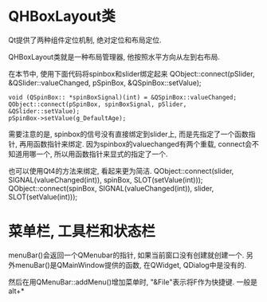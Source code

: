 # QHBoxLayout类

Qt提供了两种组件定位机制, 绝对定位和布局定位.

QHBoxLayout类就是一种布局管理器, 他按照水平方向从左到右布局.

在本节中, 使用下面代码将spinbox和slider绑定起来
    QObject::connect(pSlider, &QSlider::valueChanged, pSpinBox, &QSpinBox::setValue);

    void (QSpinBox:: *spinBoxSignal)(int) = &QSpinBox::valueChanged;
    QObject::connect(pSpinBox, spinBoxSignal, pSlider, &QSlider::setValue);
    pSpinBox->setValue(g_DefaultAge);

需要注意的是, spinbox的信号没有直接绑定到slider上, 而是先指定了一个函数指针, 再用函数指针来绑定.
因为spinbox的valuechanged有两个重载, connect会不知道用哪一个, 所以用函数指针来显式的指定了一个.

也可以使用Qt4的方法来绑定, 看起来更为简洁.
    QObject::connect(slider,  SIGNAL(valueChanged(int)),
                     spinBox, SLOT(setValue(int)));
    QObject::connect(spinBox, SIGNAL(valueChanged(int)),
                     slider,  SLOT(setValue(int)));

# 菜单栏, 工具栏和状态栏

menuBar()会返回一个QMenubar的指针, 如果当前窗口没有创建就创建一个. 
另外menuBar()是QMainWindow提供的函数, 在QWidget, QDialog中是没有的.

然后在用QMenuBar::addMenu()增加菜单时, "&File"表示将F作为快捷键. 一般是alt+*


